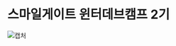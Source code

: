 # 스마일게이트 윈터데브캠프 2기

![캡처](https://github.com/Cho-ga-nom/For-the-King-Clone/assets/43463560/2a111c15-6eed-490e-a97e-01debf3768f6)
